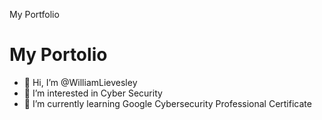My Portfolio

# My Portolio


- 👋 Hi, I’m @WilliamLievesley
- 👀 I’m interested in Cyber Security
- 🌱 I’m currently learning Google Cybersecurity Professional Certificate

<!---
WilliamLievesley/WilliamLievesley is a ✨ special ✨ repository because its `README.md` (this file) appears on your GitHub profile.
You can click the Preview link to take a look at your changes.
--->
